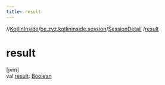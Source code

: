 ```yaml
---
title: result
---
```

//[KotlinInside](../../../index.html)/[be.zvz.kotlininside.session](../index.html)/[SessionDetail](index.html)
/[result](result.html)

# result

[jvm]\
val [result](result.html): [Boolean](https://kotlinlang.org/api/latest/jvm/stdlib/kotlin/-boolean/index.html)





